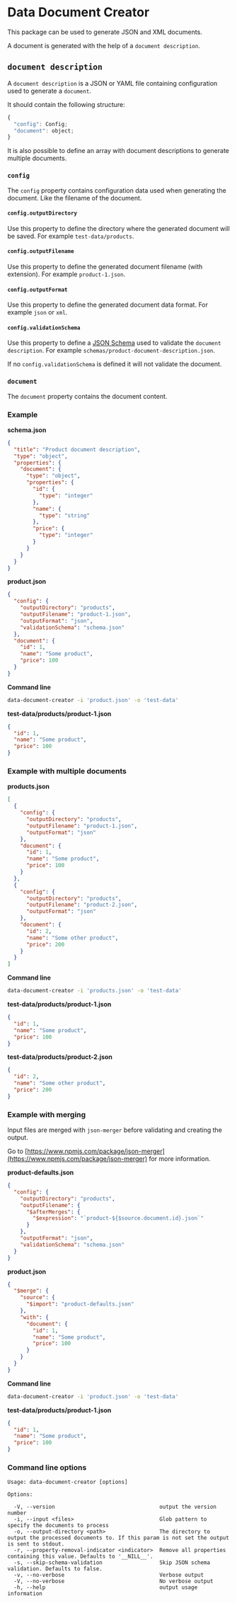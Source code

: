 # Data Document Creator

This package can be used to generate JSON and XML documents.

A document is generated with the help of a `document description`.

## `document description`

A `document description` is a JSON or YAML file containing configuration used to generate a `document`.

It should contain the following structure:

```js
{
  "config": Config;
  "document": object;
}
```

It is also possible to define an array with document descriptions to generate multiple documents.

### `config`

The `config` property contains configuration data used when generating the document. Like the filename of the document.

#### `config.outputDirectory`

Use this property to define the directory where the generated document will be saved. For example `test-data/products`.

#### `config.outputFilename`

Use this property to define the generated document filename (with extension). For example `product-1.json`.

#### `config.outputFormat`

Use this property to define the generated document data format. For example `json` or `xml`.

#### `config.validationSchema`

Use this property to define a [JSON Schema](http://json-schema.org) used to validate the `document description`. For example `schemas/product-document-description.json`.

If no `config.validationSchema` is defined it will not validate the document.

### `document`

The `document` property contains the document content.

### Example

**schema.json**

```json
{
  "title": "Product document description",
  "type": "object",
  "properties": {
    "document": {
      "type": "object",
      "properties": {
        "id": {
          "type": "integer"
        },
        "name": {
          "type": "string"
        },
        "price": {
          "type": "integer"
        }
      }
    }
  }
}
```

**product.json**

```json
{
  "config": {
    "outputDirectory": "products",
    "outputFilename": "product-1.json",
    "outputFormat": "json",
    "validationSchema": "schema.json"
  },
  "document": {
    "id": 1,
    "name": "Some product",
    "price": 100
  }
}
```

**Command line**

```sh
data-document-creator -i 'product.json' -o 'test-data'
```

**test-data/products/product-1.json**

```json
{
  "id": 1,
  "name": "Some product",
  "price": 100
}
```

### Example with multiple documents

**products.json**

```json
[
  {
    "config": {
      "outputDirectory": "products",
      "outputFilename": "product-1.json",
      "outputFormat": "json"
    },
    "document": {
      "id": 1,
      "name": "Some product",
      "price": 100
    }
  },
  {
    "config": {
      "outputDirectory": "products",
      "outputFilename": "product-2.json",
      "outputFormat": "json"
    },
    "document": {
      "id": 2,
      "name": "Some other product",
      "price": 200
    }
  }
]
```

**Command line**

```sh
data-document-creator -i 'products.json' -o 'test-data'
```

**test-data/products/product-1.json**

```json
{
  "id": 1,
  "name": "Some product",
  "price": 100
}
```

**test-data/products/product-2.json**

```json
{
  "id": 2,
  "name": "Some other product",
  "price": 200
}
```

### Example with merging

Input files are merged with `json-merger` before validating and creating the output.

Go to [https://www.npmjs.com/package/json-merger](https://www.npmjs.com/package/json-merger) for more information.

**product-defaults.json**

```json
{
  "config": {
    "outputDirectory": "products",
    "outputFilename": {
      "$afterMerges": {
        "$expression": "`product-${$source.document.id}.json`"
      }
    },
    "outputFormat": "json",
    "validationSchema": "schema.json"
  }
}
```

**product.json**

```json
{
  "$merge": {
    "source": {
      "$import": "product-defaults.json"
    },
    "with": {
      "document": {
        "id": 1,
        "name": "Some product",
        "price": 100
      }
    }
  }
}
```

**Command line**

```sh
data-document-creator -i 'product.json' -o 'test-data'
```

**test-data/products/product-1.json**

```json
{
  "id": 1,
  "name": "Some product",
  "price": 100
}
```

### Command line options

```
Usage: data-document-creator [options]

Options:

  -V, --version                                 output the version number
  -i, --input <files>                           Glob pattern to specify the documents to process
  -o, --output-directory <path>                 The directory to output the processed documents to. If this param is not set the output is sent to stdout.
  -r, --property-removal-indicator <indicator>  Remove all properties containing this value. Defaults to '__NILL__'.
  -s, --skip-schema-validation                  Skip JSON schema validation. Defaults to false.
  -v, --no-verbose                              Verbose output
  -V, --no-verbose                              No verbose output
  -h, --help                                    output usage information
```
